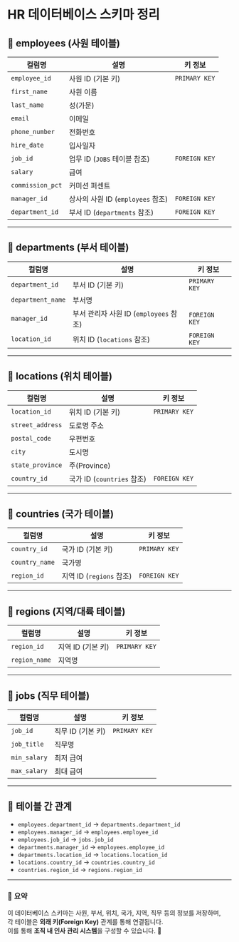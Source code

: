 # HR 데이터베이스 스키마 정리

## 📌 employees (사원 테이블)
| 컬럼명            | 설명                                      | 키 정보       |
|------------------|--------------------------------------|------------|
| `employee_id`    | 사원 ID (기본 키)                    | `PRIMARY KEY` |
| `first_name`     | 사원 이름                             |            |
| `last_name`      | 성(가문)                             |            |
| `email`         | 이메일                                |            |
| `phone_number`   | 전화번호                             |            |
| `hire_date`      | 입사일자                             |            |
| `job_id`        | 업무 ID (`JOBS` 테이블 참조)         | `FOREIGN KEY` |
| `salary`        | 급여                                  |            |
| `commission_pct` | 커미션 퍼센트                        |            |
| `manager_id`     | 상사의 사원 ID (`employees` 참조)   | `FOREIGN KEY` |
| `department_id`  | 부서 ID (`departments` 참조)       | `FOREIGN KEY` |

---

## 📌 departments (부서 테이블)
| 컬럼명           | 설명                                   | 키 정보       |
|-----------------|----------------------------------|------------|
| `department_id`  | 부서 ID (기본 키)                   | `PRIMARY KEY` |
| `department_name` | 부서명                              |            |
| `manager_id`     | 부서 관리자 사원 ID (`employees` 참조) | `FOREIGN KEY` |
| `location_id`    | 위치 ID (`locations` 참조)         | `FOREIGN KEY` |

---

## 📌 locations (위치 테이블)
| 컬럼명           | 설명                    | 키 정보       |
|-----------------|----------------------|------------|
| `location_id`   | 위치 ID (기본 키)      | `PRIMARY KEY` |
| `street_address` | 도로명 주소             |            |
| `postal_code`   | 우편번호                |            |
| `city`         | 도시명                  |            |
| `state_province`| 주(Province)            |            |
| `country_id`    | 국가 ID (`countries` 참조) | `FOREIGN KEY` |

---

## 📌 countries (국가 테이블)
| 컬럼명         | 설명             | 키 정보       |
|--------------|---------------|------------|
| `country_id` | 국가 ID (기본 키) | `PRIMARY KEY` |
| `country_name` | 국가명           |            |
| `region_id`   | 지역 ID (`regions` 참조) | `FOREIGN KEY` |

---

## 📌 regions (지역/대륙 테이블)
| 컬럼명        | 설명       | 키 정보       |
|-------------|---------|------------|
| `region_id` | 지역 ID (기본 키) | `PRIMARY KEY` |
| `region_name` | 지역명     |            |

---

## 📌 jobs (직무 테이블)
| 컬럼명       | 설명         | 키 정보       |
|------------|-----------|------------|
| `job_id`   | 직무 ID (기본 키) | `PRIMARY KEY` |
| `job_title` | 직무명       |            |
| `min_salary` | 최저 급여    |            |
| `max_salary` | 최대 급여    |            |

---

## 🔗 **테이블 간 관계**
- `employees.department_id` → `departments.department_id`
- `employees.manager_id` → `employees.employee_id`
- `employees.job_id` → `jobs.job_id`
- `departments.manager_id` → `employees.employee_id`
- `departments.location_id` → `locations.location_id`
- `locations.country_id` → `countries.country_id`
- `countries.region_id` → `regions.region_id`

---

### 📌 **요약**
이 데이터베이스 스키마는 사원, 부서, 위치, 국가, 지역, 직무 등의 정보를 저장하며,  
각 테이블은 **외래 키(Foreign Key)** 관계를 통해 연결됩니다.  
이를 통해 **조직 내 인사 관리 시스템**을 구성할 수 있습니다. 🚀
